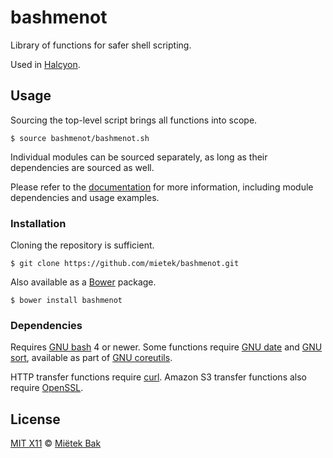 bashmenot
=========

Library of functions for safer shell scripting.

Used in [Halcyon](http://halcyon.sh/).


Usage
-----

Sourcing the top-level script brings all functions into scope.

```
$ source bashmenot/bashmenot.sh
```

Individual modules can be sourced separately, as long as their dependencies are sourced as well.

Please refer to the [documentation](http://halcyon.sh/documentation/library-reference/) for more information, including module dependencies and usage examples.


### Installation

Cloning the repository is sufficient.

```
$ git clone https://github.com/mietek/bashmenot.git
```

Also available as a [Bower](http://bower.io/) package.

```
$ bower install bashmenot
```


### Dependencies

Requires [GNU bash](http://gnu.org/software/bash/) 4 or newer.  Some functions require [GNU date](https://www.gnu.org/software/coreutils/manual/html_node/date-invocation.html) and [GNU sort](https://www.gnu.org/software/coreutils/manual/html_node/sort-invocation.html), available as part of [GNU coreutils](https://www.gnu.org/software/coreutils/).

HTTP transfer functions require [curl](http://curl.haxx.se/).  Amazon S3 transfer functions also require [OpenSSL](https://www.openssl.org/).


License
-------

[MIT X11](https://github.com/mietek/license/blob/master/LICENSE.md) © [Miëtek Bak](http://mietek.io/)

